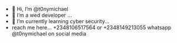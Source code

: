 - 👋 Hi, I’m @t0nymichael
- 👀 I’m a wed developer ...
- 🌱 I’m currently learning cyber security...
- reach me here...
 +2348106517564 or +2348149213055
  whatsapp
  @t0nymichael on social media
